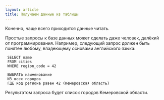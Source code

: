 ```yaml
---
layout: article
title: Получаем данные из таблицы
---
```


Конечно, чаще всего приходится данные читать.

Простые запросы к базе данных может сделать даже человек, далёкий от программирования. Например, следующий запрос должен быть понятен любому, владеющему основами английского языка:

	 SELECT name
	 FROM cities
	 WHERE region_code = 42

	 ВЫБРАТЬ наименование
	 ИЗ всех городов
	 ГДЕ код региона равен 42 (Кемеровская область)

Результатом запроса будет список городов Кемеровской области.
